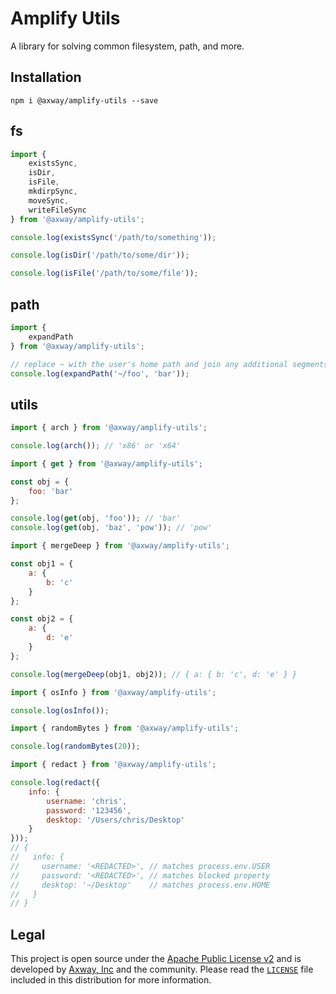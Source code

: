 # Amplify Utils

A library for solving common filesystem, path, and more.

## Installation

	npm i @axway/amplify-utils --save

## fs

```js
import {
	existsSync,
	isDir,
	isFile,
	mkdirpSync,
	moveSync,
	writeFileSync
} from '@axway/amplify-utils';

console.log(existsSync('/path/to/something'));

console.log(isDir('/path/to/some/dir'));

console.log(isFile('/path/to/some/file'));
```

## path

```js
import {
	expandPath
} from '@axway/amplify-utils';

// replace ~ with the user's home path and join any additional segments
console.log(expandPath('~/foo', 'bar'));
```

## utils

```js
import { arch } from '@axway/amplify-utils';

console.log(arch()); // 'x86' or 'x64'
```

```js
import { get } from '@axway/amplify-utils';

const obj = {
	foo: 'bar'
};

console.log(get(obj, 'foo')); // 'bar'
console.log(get(obj, 'baz', 'pow')); // 'pow'
```

```js
import { mergeDeep } from '@axway/amplify-utils';

const obj1 = {
	a: {
		b: 'c'
	}
};

const obj2 = {
	a: {
		d: 'e'
	}
};

console.log(mergeDeep(obj1, obj2)); // { a: { b: 'c', d: 'e' } }
```

```js
import { osInfo } from '@axway/amplify-utils';

console.log(osInfo());
```

```js
import { randomBytes } from '@axway/amplify-utils';

console.log(randomBytes(20));
```

```js
import { redact } from '@axway/amplify-utils';

console.log(redact({
	info: {
		username: 'chris',
		password: '123456',
		desktop: '/Users/chris/Desktop'
	}
}));
// {
//   info: {
//     username: '<REDACTED>', // matches process.env.USER
//     password: '<REDACTED>', // matches blocked property
//     desktop: '~/Desktop'    // matches process.env.HOME
//   }
// }
```

## Legal

This project is open source under the [Apache Public License v2][1] and is developed by
[Axway, Inc](http://www.axway.com/) and the community. Please read the [`LICENSE`][1] file included
in this distribution for more information.

[1]: https://github.com/appcelerator/amplify-tooling/blob/master/packages/amplify-cli-utils/LICENSE
